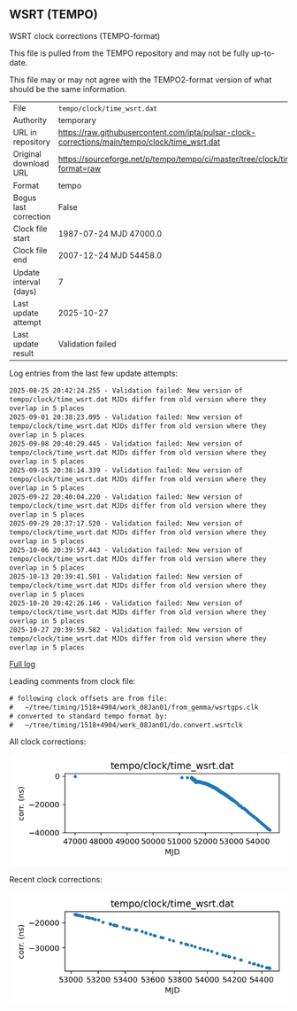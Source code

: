 
## WSRT (TEMPO)

WSRT clock corrections (TEMPO-format)

This file is pulled from the TEMPO repository and may not be fully
up-to-date.

This file may or may not agree with the TEMPO2-format version of what
should be the same information.

|     |     |
|:--- |:--- |
| File | `tempo/clock/time_wsrt.dat` |
| Authority | temporary |
| URL in repository | <https://raw.githubusercontent.com/ipta/pulsar-clock-corrections/main/tempo/clock/time_wsrt.dat> |
| Original download URL | <https://sourceforge.net/p/tempo/tempo/ci/master/tree/clock/time_wsrt.dat?format=raw> |
| Format | tempo |
| Bogus last correction | False |
| Clock file start | 1987-07-24 MJD 47000.0 |
| Clock file end | 2007-12-24 MJD 54458.0 |
| Update interval (days) | 7 |
| Last update attempt | 2025-10-27 |
| Last update result | Validation failed |

Log entries from the last few update attempts:
```
2025-08-25 20:42:24.255 - Validation failed: New version of tempo/clock/time_wsrt.dat MJDs differ from old version where they overlap in 5 places
2025-09-01 20:38:23.095 - Validation failed: New version of tempo/clock/time_wsrt.dat MJDs differ from old version where they overlap in 5 places
2025-09-08 20:40:29.445 - Validation failed: New version of tempo/clock/time_wsrt.dat MJDs differ from old version where they overlap in 5 places
2025-09-15 20:38:14.339 - Validation failed: New version of tempo/clock/time_wsrt.dat MJDs differ from old version where they overlap in 5 places
2025-09-22 20:40:04.220 - Validation failed: New version of tempo/clock/time_wsrt.dat MJDs differ from old version where they overlap in 5 places
2025-09-29 20:37:17.520 - Validation failed: New version of tempo/clock/time_wsrt.dat MJDs differ from old version where they overlap in 5 places
2025-10-06 20:39:57.443 - Validation failed: New version of tempo/clock/time_wsrt.dat MJDs differ from old version where they overlap in 5 places
2025-10-13 20:39:41.501 - Validation failed: New version of tempo/clock/time_wsrt.dat MJDs differ from old version where they overlap in 5 places
2025-10-20 20:42:26.146 - Validation failed: New version of tempo/clock/time_wsrt.dat MJDs differ from old version where they overlap in 5 places
2025-10-27 20:39:59.582 - Validation failed: New version of tempo/clock/time_wsrt.dat MJDs differ from old version where they overlap in 5 places
```
[Full log](https://raw.githubusercontent.com/ipta/pulsar-clock-corrections/main/log/tempo/clock/time_wsrt.dat.log)

Leading comments from clock file:

    # following clock offsets are from file:
    #   ~/tree/timing/1518+4904/work_08Jan01/from_gemma/wsrtgps.clk
    # converted to standard tempo format by:
    #   ~/tree/timing/1518+4904/work_08Jan01/do.convert.wsrtclk



All clock corrections:

![plot of all clock corrections](time_wsrt.dat.png "All corrections")

Recent clock corrections:

![plot of recent clock corrections](time_wsrt.dat.short.png "Recent corrections")

